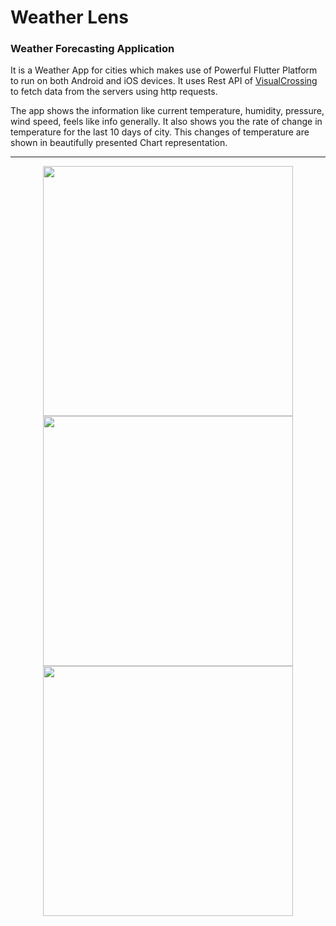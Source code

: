 <html>
<body>

# Weather Lens 
### Weather Forecasting Application

It is a Weather App for cities which makes use of Powerful Flutter Platform to run on both Android and iOS devices. It uses Rest API of [VisualCrossing](https://weather.visualcrossing.com) to fetch data from the servers using http requests.


The app shows the information like current temperature, humidity, pressure, wind speed, feels like info generally. It also shows you the rate of change in temperature for the last 10 days of city. This changes of temperature are shown in beautifully presented Chart representation.</h4></p>


***

<p align = center >
  <img src = "https://github.com/heyprincesingh/Weather_lens/blob/master/gitassets/1.jpg" height = "400">
  <img src = "https://github.com/heyprincesingh/Weather_lens/blob/master/gitassets/2.jpg" height = "400">
  <img src = "https://github.com/heyprincesingh/Weather_lens/blob/master/gitassets/3.jpg" height = "400">
   </p>
</body>
</html>
